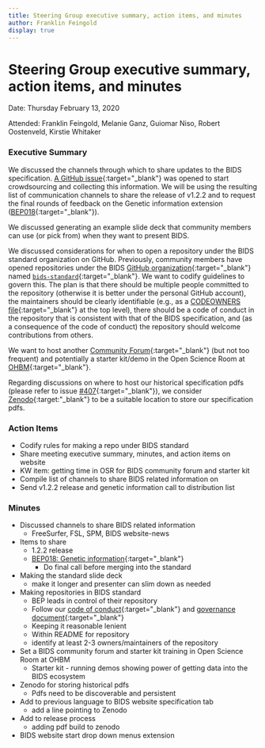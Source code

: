 ```yaml
---
title: Steering Group executive summary, action items, and minutes
author: Franklin Feingold
display: true
---
```


# Steering Group executive summary, action items, and minutes

Date: Thursday February 13, 2020

Attended: Franklin Feingold, Melanie Ganz, Guiomar Niso, Robert Oostenveld, Kirstie Whitaker

<!--more-->

### Executive Summary

We discussed the channels through which to share updates to the BIDS specification.
[A GitHub issue](https://github.com/bids-standard/bids-specification/issues/415){:target="_blank"} was opened to start crowdsourcing and collecting this information.
We will be using the resulting list of communication channels to share the release of v1.2.2 and to request the final rounds of feedback on the Genetic information extension ([BEP018](https://github.com/bids-standard/bids-specification/pull/395){:target="_blank"}).

We discussed generating an example slide deck that community members can  use (or pick from) when they want to present BIDS.

We discussed considerations for when to open a repository under the BIDS standard organization on GitHub.
Previously, community members have opened repositories under the BIDS [GitHub organization](https://help.github.com/en/github/setting-up-and-managing-organizations-and-teams/about-organizations){:target="_blank"} named [`bids-standard`](https://github.com/bids-standard){:target="_blank"}.
We want to codify guidelines to govern this.
The plan is that there should be multiple people committed to the repository (otherwise it is better under the personal GitHub account), the maintainers should be clearly identifiable (e.g., as a [CODEOWNERS file](https://help.github.com/en/github/creating-cloning-and-archiving-repositories/about-code-owners#about-code-owners){:target="_blank"} at the top level), there should be a code of conduct in the repository that is consistent with that of the BIDS specification, and (as a consequence of the code of conduct) the repository should welcome contributions from others.

We want to host another [Community Forum](https://bids.neuroimaging.io/2020/01/02/announcement-community-forum-events.html){:target="_blank"} (but not too frequent) and potentially a starter kit/demo in the Open Science Room at [OHBM](https://www.humanbrainmapping.org){:target="_blank"}.

Regarding discussions on where to host our historical specification pdfs (please refer to issue [#407](https://github.com/bids-standard/bids-specification/pull/407){:target="_blank"}), we consider [Zenodo](https://zenodo.org/){:target:"_blank"} to be a suitable location to store our specification pdfs.

### Action Items

- Codify rules for making a repo under BIDS standard
- Share meeting executive summary, minutes, and action items on website
- KW item: getting time in OSR for BIDS community forum and starter kit
- Compile list of channels to share BIDS related information on
- Send v1.2.2 release and genetic information call to distribution list

### Minutes

- Discussed channels to share BIDS related information
    -   FreeSurfer, FSL, SPM, BIDS website-news
- Items to share
    -   1.2.2 release
    -   [BEP018: Genetic information](https://github.com/bids-standard/bids-specification/pull/395){:target="_blank"}
        -   Do final call before merging into the standard
- Making the standard slide deck
    -   make it longer and presenter can slim down as needed
- Making repositories in BIDS standard
    -   BEP leads in control of their repository
    -   Follow our [code of conduct](https://github.com/bids-standard/bids-specification/blob/master/CODE_OF_CONDUCT.md){:target="_blank"} and [governance document](https://docs.google.com/document/d/1R-J2lL9V_wIkYhye4zH-feyl4P4J8NyO40rIYyY141o/){:target="_blank"}
    -   Keeping it reasonable lenient
    -   Within README for repository
    -  identify at least 2-3 owners/maintainers of the repository
- Set a BIDS community forum and starter kit training in Open Science Room at OHBM
    -   Starter kit - running demos showing power of getting data into the BIDS ecosystem
- Zenodo for storing historical pdfs
    -   Pdfs need to be discoverable and persistent
- Add to previous language to BIDS website specification tab
    -   add a line pointing to Zenodo
- Add to release process
    -   adding pdf build to zenodo
- BIDS website start drop down menus extension
